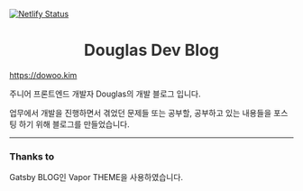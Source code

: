 [![Netlify Status](https://api.netlify.com/api/v1/badges/9341307c-45dd-4791-bccd-817d38c63663/deploy-status)](https://app.netlify.com/sites/relaxed-blackwell-495433/deploys)

<h1 align="center">
  <a href="https://dowoo.kim" target="_blank" style="color:#333; text-decoration:none;" >Douglas Dev Blog</a>
</h1>

https://dowoo.kim

주니어 프론트엔드 개발자 Douglas의 개발 블로그 입니다.

업무에서 개발을 진행하면서 겪었던 문제들 또는 공부할, 공부하고 있는 내용들을 포스팅 하기 위해 블로그를 만들었습니다.

---

### Thanks to

Gatsby BLOG인 Vapor THEME을 사용하였습니다.
